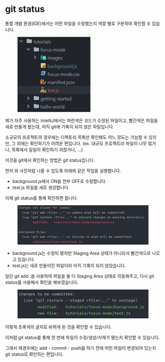 # git status

통합 개발 환경(IDE)에서는 어떤 파일을 수정했는지 색깔 별로 구분하여 확인할 수 있습니다.

<figure><img src="../.gitbook/assets/image (5).png" alt=""><figcaption></figcaption></figure>

제가 자주 사용하는 IntelliJ에서는 파란색은 코드가 수정된 파일이고, 빨간색은 파일을 새로 만들게 됐는데, 아직 git에 기록이 되지 않은 파일입니다.

소규모의 프로젝트의 경우에는 디렉토리 목록만 확인해도 어느 정도는 가늠할 수 있지만, 그 외에는 확인하기가 어려운 편입니다. (ex. 대규모 프로젝트라 파일이 너무 많거나, 목록에서 일일이 확인하기 귀찮거나, …)

이것을 git에서 확인하는 방법은 git status입니다.

먼저 위 사진처럼 나올 수 있도록 아래와 같은 작업을 실행합니다.

* background.js에서 ON을 전부 OFF로 수정합니다.
* test.js 파일을 새로 생성합니다.

이제 git status를 통해 확인하면 됩니다.

<figure><img src="../.gitbook/assets/image (2).png" alt=""><figcaption></figcaption></figure>

* background.js는 수정이 됐지만 Staging Area 상태가 아니라서 빨간색으로 나오고 있습니다.
* test.js는 새로 만들어진 파일이라 아직 기록이 되지 않았습니다.

일단 git add .을 사용하여 파일을 둘 다 Staging Area 상태로 이동해주고, 다시 git status를 사용해서 확인을 해보겠습니다.

<figure><img src="../.gitbook/assets/image (1).png" alt=""><figcaption></figcaption></figure>

이렇게 초록색의 글자로 바뀌게 된 것을 확인할 수 있습니다.

이처럼 git status를 통해 한 번에 파일이 수정/생성/삭제가 됐는지 확인할 수 있습니다.

그래서 제경우에는 add - commit - push를 하기 전에 어떤 파일이 변경되어 있는지 git status로 확인하는 편입니다.
